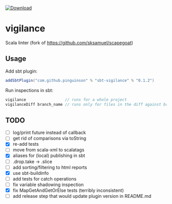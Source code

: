 [ ![Download](https://img.shields.io/github/tag/pinguinson/vigilance.svg?label=release&colorB=007ec6) ](https://bintray.com/pinguinson/sbt-plugins/sbt-vigilance/_latestVersion)

# vigilance
Scala linter (fork of https://github.com/sksamuel/scapegoat)

## Usage

Add sbt plugin:
```scala
addSbtPlugin("com.github.pinguinson" % "sbt-vigilance" % "0.1.2")
```

Run inspections in sbt:
```scala
vigilance                 // runs for a whole project
vigilanceDiff branch_name // runs only for files in the diff against branch_name
```

## TODO

- [ ] log/print future instead of callback
- [ ] get rid of comparisons via toString
- [x] re-add tests
- [ ] move from scala-xml to scalatags
- [x] aliases for (local) publishing in sbt
- [ ] .drop.take -> .slice
- [ ] add sorting/filtering to html reports
- [x] use sbt-buildinfo
- [ ] add tests for catch operations
- [ ] fix variable shadowing inspection
- [x] fix MapGetAndGetOrElse tests (terribly inconsistent)
- [ ] add release step that would update plugin version in README.md
